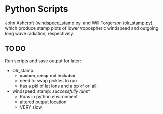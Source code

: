 # Python Scripts

John Ashcroft [(windspeed_stamp.py)](windspeed_stamp.py) and Will Torgerson [(olr_stamp.py)](olr_stamp.py), which produce stamp plots of lower tropospheric windspeed and outgoing long wave radiation, respectively.

## TO DO

Run scripts and save output for later:
* Olr_stamp:
  * custom_cmap not included
  * need to swap pickles to run
  * has a pkl of lat lons and a pp of orl all!
* windspeed_stamp: *successfully runs**
  * Runs in python environment
  * altered output location
  * VERY slow

